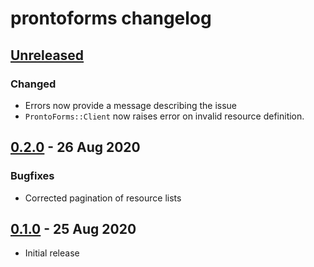 # prontoforms changelog


## [Unreleased]
### Changed
* Errors now provide a message describing the issue
* `ProntoForms::Client` now raises error on invalid resource definition.

## [0.2.0] - 26 Aug 2020
### Bugfixes
* Corrected pagination of resource lists

## [0.1.0] - 25 Aug 2020
* Initial release

[Unreleased]: https://github.com/paulholden2/prontoforms/compare/v0.2.0...HEAD
[0.1.0]: https://github.com/paulholden2/prontoforms/releases/tag/v0.1.0
[0.2.0]: https://github.com/paulholden2/prontoforms/releases/tag/v0.2.0
